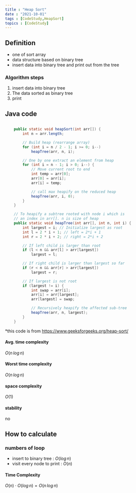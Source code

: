 ```yaml
---
title : "Heap Sort"
date : "2021-10-01"
tags : [CodeStudy,HeapSort]
topics : [CodeStudy]
---
```


## Definition
- one of sort array
- data structure based on binary tree
- insert data into binary tree and print out from the tree


### Algorithm steps
1. insert data into binary tree 
2. The data sorted as binary tree
3. print

## Java code
```java

    public static void heapSort(int arr[]) {
        int n = arr.length;

        // Build heap (rearrange array)
        for (int i = n / 2 - 1; i >= 0; i--)
            heapTree(arr, n, i);

        // One by one extract an element from heap
        for (int i = n - 1; i > 0; i--) {
            // Move current root to end
            int temp = arr[0];
            arr[0] = arr[i];
            arr[i] = temp;

            // call max heapify on the reduced heap
            heapTree(arr, i, 0);
        }
    }

    // To heapify a subtree rooted with node i which is
    // an index in arr[]. n is size of heap
    public static void heapTree(int arr[], int n, int i) {
        int largest = i; // Initialize largest as root
        int l = 2 * i + 1; // left = 2*i + 1
        int r = 2 * i + 2; // right = 2*i + 2

        // If left child is larger than root
        if (l < n && arr[l] > arr[largest])
            largest = l;

        // If right child is larger than largest so far
        if (r < n && arr[r] > arr[largest])
            largest = r;

        // If largest is not root
        if (largest != i) {
            int swap = arr[i];
            arr[i] = arr[largest];
            arr[largest] = swap;

            // Recursively heapify the affected sub-tree
            heapTree(arr, n, largest);
        }
    }
```
*this code is from https://www.geeksforgeeks.org/heap-sort/

#### Avg. time complexity 
$O(n\, log\, n)$
#### Worst time complexity
$O(n\, log\, n)$
#### space complexity
$O(1)$
#### stability 
no

## How to calculate
### numbers of loop
- insert to binary tree : $O(log\, n)$
- visit every node to print : $O(n)$

#### Time Complexity
$O(n) \cdot O(log\, n)=O(n\, log\, n)$